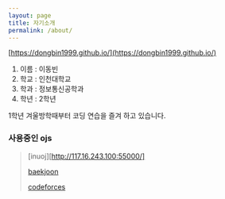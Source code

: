 ```yaml
---
layout: page
title: 자기소개
permalink: /about/
---
```




[https://dongbin1999.github.io/](https://dongbin1999.github.io/)

1. 이름 : 이동빈
2. 학교 : 인천대학교
3. 학과 : 정보통신공학과
4. 학년 : 2학년



1학년 겨울방학때부터 코딩 연습을 즐겨 하고 있습니다.

<h3>사용중인 ojs</h3>

> [inuoj][http://117.16.243.100:55000/]
>
> [baekjoon](https://www.acmicpc.net/user/leedongbin)
>
> [codeforces](https://codeforces.com/profile/dongbin1999)




[jekyll-organization]: https://github.com/jekyll

